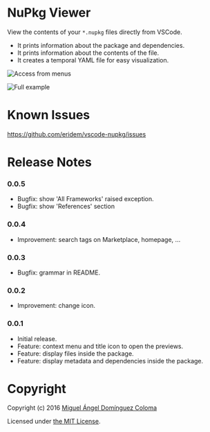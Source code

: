 # NuPkg Viewer

View the contents of your `*.nupkg` files directly from VSCode.

- It prints information about the package and dependencies.
- It prints information about the contents of the file.
- It creates a temporal YAML file for easy visualization. 

![Access from menus](https://raw.githubusercontent.com/eridem/vscode-nupkg/master/images/example-menus.png)

![Full example](https://raw.githubusercontent.com/eridem/vscode-nupkg/master/images/full-example.png)

# Known Issues

<https://github.com/eridem/vscode-nupkg/issues>

# Release Notes

### 0.0.5

- Bugfix: show 'All Frameworks' raised exception.
- Bugfix: show 'References' section

### 0.0.4

- Improvement: search tags on Marketplace, homepage, ...

### 0.0.3

- Bugfix: grammar in README.

### 0.0.2

- Improvement: change icon.

### 0.0.1

- Initial release.
- Feature: context menu and title icon to open the previews.
- Feature: display files inside the package.
- Feature: display metadata and dependencies inside the package.

# Copyright

Copyright (c) 2016 [Miguel Ángel Domínguez Coloma](http://eridem.net)

Licensed under [the MIT License](./LICENSE.md).